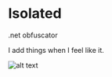 # Isolated
.net obfuscator

I add things when I feel like it. 


![alt text](https://i.imgur.com/0gYIXIv.png)
